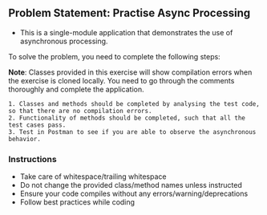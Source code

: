 ## Problem Statement: Practise Async Processing
        
* This is a single-module application that demonstrates the use of asynchronous processing.



To solve the problem, you need to complete the following steps:

**Note**: Classes provided in this exercise will show compilation errors when the exercise is cloned locally.
You need to go through the comments thoroughly and complete the application.
  
    
    1. Classes and methods should be completed by analysing the test code, so that there are no compilation errors.
    2. Functionality of methods should be completed, such that all the test cases pass.
    3. Test in Postman to see if you are able to observe the asynchronous behavior.
    

### Instructions
 - Take care of whitespace/trailing whitespace
 - Do not change the provided class/method names unless instructed
 - Ensure your code compiles without any errors/warning/deprecations 
 - Follow best practices while coding